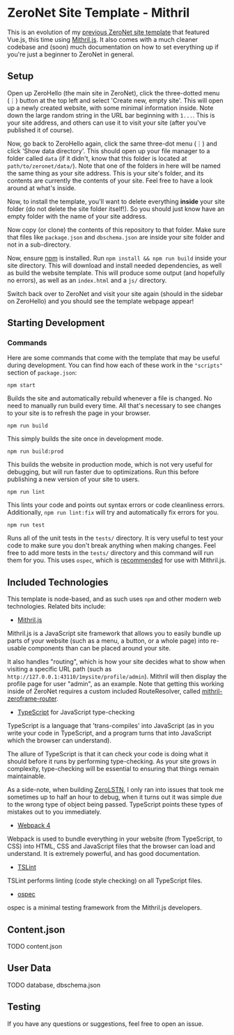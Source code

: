# ZeroNet Site Template - Mithril

This is an evolution of my [previous ZeroNet site
template](https://github.com/anoadragon453/ZeroNetTemplate) that featured
Vue.js, this time using [Mithril.js](https://mithril.js.org/). It also comes
with a much cleaner codebase and (soon) much documentation on how to set
everything up if you're just a beginner to ZeroNet in general.

## Setup

Open up ZeroHello (the main site in ZeroNet), click the three-dotted menu (⋮)
button at the top left and select 'Create new, empty site'. This will open up
a newly created website, with some minimal information inside. Note down the
large random string in the URL bar beginning with `1...`. This is your site
address, and others can use it to visit your site (after you've published it
of course).

Now, go back to ZeroHello again, click the same three-dot menu (⋮) and click
'Show data directory'. This should open up your file manager to a folder
called `data` (if it didn't, know that this folder is located at
`path/to/zeronet/data/`). Note that one of the folders in here will be named
the same thing as your site address. This is your site's folder, and its
contents are currently the contents of your site. Feel free to have a look
around at what's inside.

Now, to install the template, you'll want to delete everything **inside** your site folder (do not delete the site folder itself!). So you should just know have an empty folder with the name of your site address.

Now copy (or clone) the contents of this repository to that folder. Make sure
that files like `package.json` and `dbschema.json` are inside your site
folder and not in a sub-directory.

Now, ensure [npm](https://nodejs.org/en/) is installed. Run `npm install &&
npm run build` inside your site directory. This will download and install
needed dependencies, as well as build the website template. This will produce
some output (and hopefully no errors), as well as an `index.html` and a `js/`
directory.

Switch back over to ZeroNet and visit your site again (should in the sidebar
on ZeroHello) and you should see the template webpage appear!

## Starting Development

### Commands

Here are some commands that come with the template that may be useful during
development. You can find how each of these work in the `"scripts"` section
of `package.json`:

```
npm start
```

Builds the site and automatically rebuild whenever a file is changed. No need
to manually run build every time. All that's necessary to see changes to your
site is to refresh the page in your browser.

```
npm run build
```

This simply builds the site once in development mode.

```
npm run build:prod
```

This builds the website in production mode, which is not very useful for
debugging, but will run faster due to optimizations. Run this before
publishing a new version of your site to users.

```
npm run lint
```

This lints your code and points out syntax errors or code cleanliness errors.
Additionally, `npm run lint:fix` will try and automatically fix errors for
you.

```
npm run test
```

Runs all of the unit tests in the `tests/` directory. It is very useful to
test your code to make sure you don't break anything when making changes.
Feel free to add more tests in the `tests/` directory and this command will
run them for you. This uses `ospec`, which is
[recommended](https://mithril.js.org/testing.html) for use with Mithril.js.

## Included Technologies

This template is node-based, and as such uses `npm` and other modern web
technologies. Related bits include:

* [Mithril.js](https://mithril.js.org/)

Mithril.js is a JavaScript site framework that allows you to easily bundle up
parts of your website (such as a menu, a button, or a whole page) into
re-usable components than can be placed around your site.

It also handles "routing", which is how your site decides what to show when
visiting a specific URL path (such as
`http://127.0.0.1:43110/1mysite/profile/admin`). Mithril will then display
the profile page for user "admin", as an example. Note that getting this
working inside of ZeroNet requires a custom included RouteResolver, called
[mithril-zeroframe-router](https://github.com/anoadragon453/mithril-zeroframe-router).


* [TypeScript](https://www.typescriptlang.org/) for JavaScript type-checking

TypeScript is a language that 'trans-compiles' into JavaScript (as in you
write your code in TypeScript, and a program turns that into JavaScript which
the browser can understand).

The allure of TypeScript is that it can check your code is doing what it
should before it runs by performing type-checking. As your site grows in
complexity, type-checking will be essential to ensuring that things remain
maintainable.

As a side-note, when building
[ZeroLSTN](https://github.com/anoadragon453/zerolstn), I only ran into issues
that took me sometimes up to half an hour to debug, when it turns out it was
simple due to the wrong type of object being passed. TypeScript points these
types of mistakes out to you immediately.

* [Webpack 4](https://webpack.js.org/)

Webpack is used to bundle everything in your website (from TypeScript, to
CSS) into HTML, CSS and JavaScript files that the browser can load and
understand. It is extremely powerful, and has good documentation.

* [TSLint](https://palantir.github.io/tslint/)

TSLint performs linting (code style checking) on all TypeScript files.

* [ospec](https://github.com/MithrilJS/mithril.js/tree/master/ospec)

ospec is a minimal testing framework from the Mithril.js developers.


## Content.json

TODO content.json

## User Data

TODO database, dbschema.json

## Testing

If you have any questions or suggestions, feel free to open an issue.

